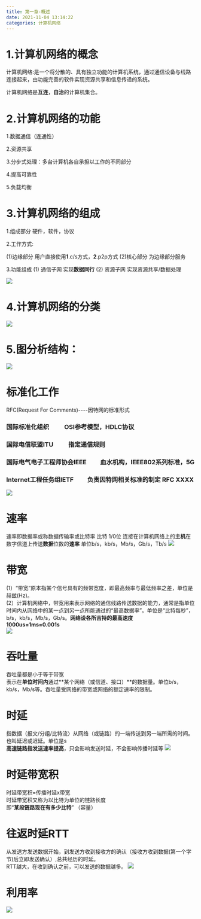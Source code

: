 ```yaml
---
title: 第一章-概述
date: 2021-11-04 13:14:22
categories: 计算机网络
---
```


# 1.计算机网络的概念

计算机网络:是一个将分散的、具有独立功能的计算机系统，通过通信设备与线路连接起来，由功能完善的软件实现资源共享和信息传递的系统。

计算机网络是**互连**，**自治**的计算机集合。
# 2.计算机网络的功能
 1.数据通信（连通性）

 2.资源共享

 3.分步式处理：多台计算机各自承担以工作的不同部分

 4.提高可靠性

 5.负载均衡

# 3.计算机网络的组成
1.组成部分 硬件，软件，协议

2.工作方式:

(1)边缘部分 用户直接使用**1**.c/s方式，**2**.p2p方式
(2)核心部分 为边缘部分服务

3.功能组成
(1) 通信子网 实现**数据同行**
(2) 资源子网 实现资源共享/数据处理

![](https://gitee.com/haoyumaster/imageBed/raw/master/imgs/1.jpg)

# 4.计算机网络的分类
![](https://gitee.com/haoyumaster/imageBed/raw/master/imgs/20211104181402.png)

# 5.图分析结构：

![](https://gitee.com/haoyumaster/imageBed/raw/master/imgs/20211104181445.png)  

# 标准化工作
RFC(Request For Comments)----因特网的标准形式  
### **国际标准化组织** &emsp;&emsp; OSI参考模型，HDLC协议  
### **国际电信联盟ITU** &emsp;&emsp;  指定通信规则
### **国际电气电子工程师协会IEEE**&emsp;&emsp; 血水机构，IEEE802系列标准，5G  
### **Internet工程任务组IETF** &emsp;&emsp;负责因特网相关标准的制定 RFC XXXX

![](https://gitee.com/haoyumaster/imageBed/raw/master/imgs/Snipaste_2021-11-05_19-16-23.png)

# 速率
速率即数据率或称数据传输率或比特率
比特 1/0位
连接在计算机网络上的**主机**在数字信道上传送**数据**位数的**速率**
单位b/s，kb/s，Mb/s，Gb/s，Tb/s
![](https://gitee.com/haoyumaster/imageBed/raw/master/imgs/Snipaste_2021-11-05_19-25-00.png)

# 带宽
(1）“带宽”原本指某个信号具有的频带宽度，即最高频率与最低频率之差，单位是赫兹(Hz)。  
(2）计算机网络中，带宽用来表示网络的通信线路传送数据的能力，通常是指单位时间内从网络中的某一点到另一点所能通过的“最高数据率”。单位是“比特每秒”，b/s，kb/s，Mb/s，Gb/s。**网络设各所吉持的最高速度**  
**1000us=1ms=0.001s**  
![](https://gitee.com/haoyumaster/imageBed/raw/master/imgs/Snipaste_2021-11-05_19-40-48.png)

# 吞吐量
吞吐量都是小于等于带宽  
表示在**单位时间内**通过**某个网络（或信道、接口）**的数据量。单位b/s，kb/s，Mb/s等。吞吐量受网络的带宽或网络的额定速率的限制。

# 时延
指数据（报文/分组/比特流〉从网络（或链路）的一端传送到另一端所需的时间。也叫延迟或迟延。单位是s  
**高速链路指发送速率提高**，只会影响发送时延，不会影响传播时延等
![](https://gitee.com/haoyumaster/imageBed/raw/master/imgs/Snipaste_2021-11-05_19-54-53.png)

# 时延带宽积
时延带宽积=传播时延x带宽  
时延带宽积又称为以比特为单位的链路长度  
即“**某段链路现在有多少比特**” （容量）
# 往返时延RTT
从发送方发送数据开始，到发送方收到接收方的确认（接收方收到数据(第一个字节)后立即发送确认）,总共经历的时延。  
RTT越大，在收到确认之前，可以发送的数据越多。
![](https://gitee.com/haoyumaster/imageBed/raw/master/imgs/QQ截图20211105200433.png)
# 利用率

![](https://gitee.com/haoyumaster/imageBed/raw/master/imgs/QQ截图20211105201203.png)
